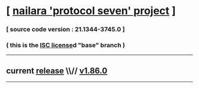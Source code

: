 
# [ [nailara 'protocol seven' project](http://nailara.network/) ]

### [ source code version : 21.1344-3745.0 ]

### ( this is the [ISC license](license)d "base" branch )
---
## current [release](https://github.com/taekiten/nailara/releases) \\\\// [v1.86.0](https://github.com/taekiten/nailara/releases/tag/v1.86.0)
---
